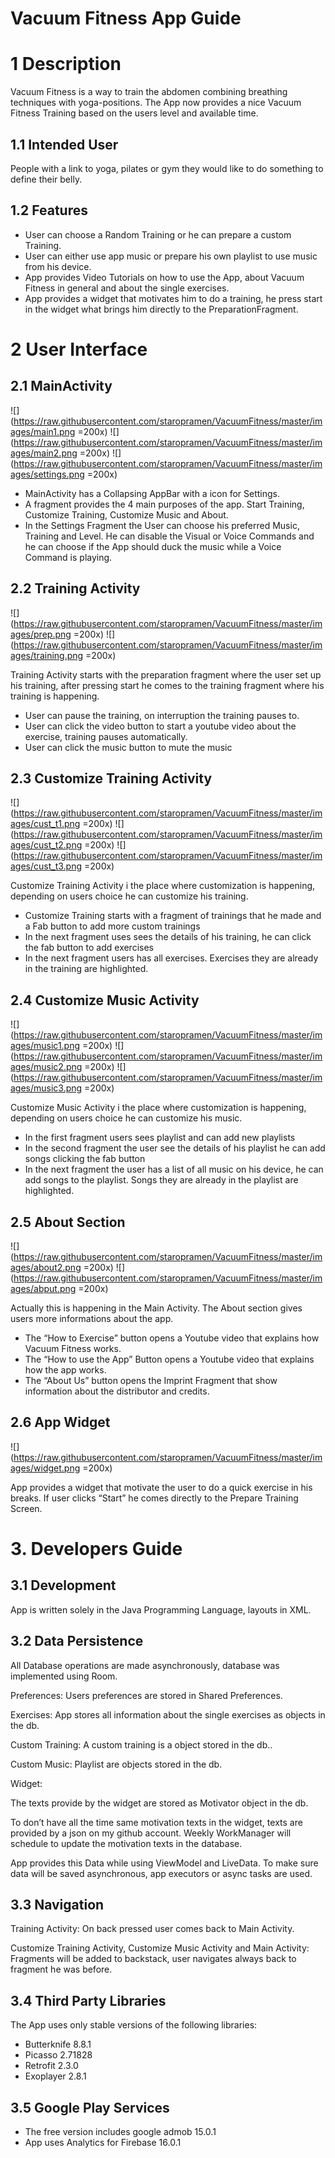 
# Vacuum Fitness App Guide


# 1 Description

Vacuum Fitness is a way to train the abdomen combining breathing techniques with yoga-positions. The App now provides a nice Vacuum Fitness Training based on the users level and available time.

## 1.1 Intended User

People with a link to yoga, pilates or gym they would like to do something to define their belly.

## 1.2 Features

*   User can choose a Random Training or he can prepare a custom Training.
*   User can either use app music or prepare his own playlist to use music from his device.
*   App provides Video Tutorials on how to use the App, about Vacuum Fitness in general and about the single exercises.
*   App provides a widget that motivates him to do a training, he press start in the widget what brings him directly to the PreparationFragment.


# 2 User Interface


## 2.1 MainActivity

![](https://raw.githubusercontent.com/staropramen/VacuumFitness/master/images/main1.png =200x) ![](https://raw.githubusercontent.com/staropramen/VacuumFitness/master/images/main2.png =200x) ![](https://raw.githubusercontent.com/staropramen/VacuumFitness/master/images/settings.png =200x)


*   MainActivity has a Collapsing AppBar with a icon for Settings.
*   A fragment provides the 4 main purposes of the app. Start Training, Customize Training, Customize Music and About.
*   In the Settings Fragment the User can choose his preferred Music, Training and Level. He can disable the Visual or Voice Commands and he can choose if the App should duck the music while a Voice Command is playing.


## 2.2 Training Activity
![](https://raw.githubusercontent.com/staropramen/VacuumFitness/master/images/prep.png =200x) ![](https://raw.githubusercontent.com/staropramen/VacuumFitness/master/images/training.png =200x)

Training Activity starts with the preparation fragment where the user set up his training, after pressing start he comes to the training fragment where his training is happening.
*   User can pause the training, on interruption the training pauses to.
*   User can click the video button to start a youtube video about the exercise, training pauses automatically.
*   User can click the music button to mute the music


## 2.3 Customize Training Activity
![](https://raw.githubusercontent.com/staropramen/VacuumFitness/master/images/cust_t1.png =200x) ![](https://raw.githubusercontent.com/staropramen/VacuumFitness/master/images/cust_t2.png =200x) ![](https://raw.githubusercontent.com/staropramen/VacuumFitness/master/images/cust_t3.png =200x)

Customize Training Activity i the place where customization is happening, depending on users choice he can customize his training.

*   Customize Training starts with a fragment of trainings that he made and a Fab button to add more custom trainings
*   In the next fragment uses sees the details of his training, he can click the fab button to add exercises
*   In the next fragment users has all exercises. Exercises they are already in the training are highlighted.


## 2.4 Customize Music Activity
![](https://raw.githubusercontent.com/staropramen/VacuumFitness/master/images/music1.png =200x) ![](https://raw.githubusercontent.com/staropramen/VacuumFitness/master/images/music2.png =200x) ![](https://raw.githubusercontent.com/staropramen/VacuumFitness/master/images/music3.png =200x)

Customize Music Activity i the place where customization is happening, depending on users choice he can customize his music.


*   In the first fragment users sees playlist and can add new playlists
*   In the second fragment the user see the details of his playlist he can add songs clicking the fab button
*   In the next fragment the user has a list of all music on his device, he can add songs to the playlist. Songs they are already in the playlist are highlighted.


## 2.5 About Section
![](https://raw.githubusercontent.com/staropramen/VacuumFitness/master/images/about2.png =200x) ![](https://raw.githubusercontent.com/staropramen/VacuumFitness/master/images/abput.png =200x)

Actually this is happening in the Main Activity. The About section gives users more informations about the app.
*   The “How to Exercise” button opens a Youtube video that explains how Vacuum Fitness works.
*   The “How to use the App” Button opens a Youtube video that explains how the app works.
*   The “About Us” button opens the Imprint Fragment that show information about the distributor and credits.


## 2.6 App Widget
![](https://raw.githubusercontent.com/staropramen/VacuumFitness/master/images/widget.png =200x)

App provides a widget that motivate the user to do a quick exercise in his breaks. If user clicks “Start” he comes directly to the Prepare Training Screen.



# 3. Developers Guide


## 3.1 Development

App is written solely in the Java Programming Language, layouts in XML.


## 3.2 Data Persistence

All Database operations are made asynchronously, database was implemented using Room.

Preferences: Users preferences are stored in Shared Preferences.

Exercises: App stores all information about the single exercises as objects in the db.

Custom Training: A custom training is a object stored in the db..

Custom Music: Playlist are objects stored in the db.

Widget: 

The texts provide by the widget are stored as Motivator object in the db.

To don’t have all the time same motivation texts in the widget, texts are provided by a json on my github account. Weekly WorkManager will schedule to update the motivation texts in the database.

App provides this Data while using ViewModel and LiveData. To make sure data will be saved asynchronous, app executors or async tasks are used.


## 3.3 Navigation 

Training Activity: On back pressed user comes back to Main Activity. 

Customize Training Activity, Customize Music Activity and Main Activity: Fragments will be added to backstack, user navigates always back to fragment he was before.


## 3.4 Third Party Libraries

The App uses only stable versions of  the following libraries:

*   Butterknife 8.8.1
*   Picasso 2.71828
*   Retrofit 2.3.0
*   Exoplayer 2.8.1


## 3.5 Google Play Services

*   The free version includes google admob 15.0.1
*   App uses Analytics for Firebase 16.0.1


